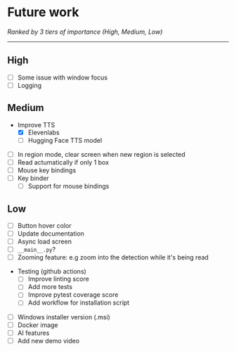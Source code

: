 # Future work
*Ranked by 3 tiers of importance (High, Medium, Low)*

---
## High
- [ ] Some issue with window focus
- [ ] Logging
## Medium
- Improve TTS
  - [x] Elevenlabs
  - [ ] Hugging Face TTS model
- [ ] In region mode, clear screen when new region is selected
- [ ] Read actumatically if  only 1 box
- [ ] Mouse key bindings
- [ ] Key binder
  - [ ] Support for mouse bindings
## Low
  - [ ] Button hover color
  - [ ] Update documentation
  - [ ] Async load screen
  - [ ] `__main__.py`?
  - [ ] Zooming feature: e.g zoom into the detection while it's being read
  - Testing (github actions)
    - [ ] Improve linting score
    - [ ] Add more tests
    - [ ] Improve pytest coverage score
    - [ ] Add workflow for installation script
  - [ ] Windows installer version (.msi)
  - [ ] Docker image
  - [ ] AI features
  - [ ] Add new demo video
